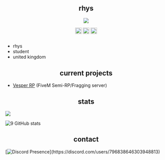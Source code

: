 <h2 align="center">rhys</h2>
<p align="center">  
<img src="https://media.discordapp.net/attachments/813341662545313832/813343404507267092/pokemon_pixel.gif">
</p>
<p align="center">
<a href="https://twitter.com/6rhys/" target="blank"><img align="center" src="https://cdn.jsdelivr.net/npm/simple-icons@3.0.1/icons/twitter.svg" alt="twitter" height="20" width="20" /></a>
  <a href="https://twitch.tv/Rlhys/" target="blank"><img align="center" src="https://cdn.jsdelivr.net/npm/simple-icons@3.0.1/icons/twitch.svg" alt="twitch" height="20" width="20" /></a>
<a href="https://youtube.com/@rhys6666/" target="blank"><img align="center" src="https://cdn.jsdelivr.net/npm/simple-icons@3.0.1/icons/youtube.svg" alt="youtube" height="20" width="20" /></a>
 <h2 align="center"></h2>
</p>

- rhys
- student
- united kingdom

<h2 align="center">current projects</h2>

- [Vesper RP](https://discord.gg/vesper) (FiveM Semi-RP/Fragging server)

<h2 align="center">stats</h2>

![](https://komarev.com/ghpvc/?username=splinted&color=blueviolet)

![9 GitHub stats](https://github-readme-stats.vercel.app/api?username=rlhys&theme=midnight-purple&show_icons=true)

<h2 align="center">contact</h2>

[![Discord Presence](https://lanyard-profile-readme.vercel.app/api/796838646303948813?theme=dark&bg=000000&animated=true&hideDiscrim=false&borderRadius=10px&idleMessage=Probably%20doing%20something%20else...)](https://discord.com/users/796838646303948813)
